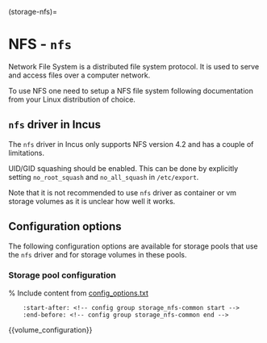 (storage-nfs)=
# NFS - `nfs`

Network File System is a distributed file system protocol. It is used to serve and access files over a computer network.

To use NFS one need to setup a NFS file system following documentation from your Linux distribution of choice.

## `nfs` driver in Incus

The `nfs` driver in Incus only supports NFS version 4.2 and has a couple of limitations. 

UID/GID squashing should be enabled. This can be done by explicitly setting `no_root_squash` and `no_all_squash` in `/etc/export`.

Note that it is not recommended to use `nfs` driver as container or vm storage volumes as it is unclear how well it works.

## Configuration options

The following configuration options are available for storage pools that use the `nfs` driver and for storage volumes in these pools.

### Storage pool configuration

% Include content from [config_options.txt](../config_options.txt)
```{include} ../config_options.txt
    :start-after: <!-- config group storage_nfs-common start -->
    :end-before: <!-- config group storage_nfs-common end -->
```

{{volume_configuration}}

